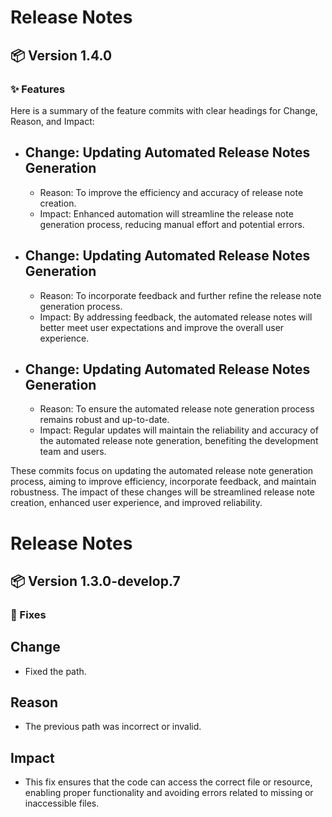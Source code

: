 # Release Notes

## 📦 Version 1.4.0

### ✨ Features

Here is a summary of the feature commits with clear headings for Change, Reason, and Impact: 

- ## Change: Updating Automated Release Notes Generation
    - Reason: To improve the efficiency and accuracy of release note creation.
    - Impact: Enhanced automation will streamline the release note generation process, reducing manual effort and potential errors.

- ## Change: Updating Automated Release Notes Generation
    - Reason: To incorporate feedback and further refine the release note generation process.
    - Impact: By addressing feedback, the automated release notes will better meet user expectations and improve the overall user experience.

- ## Change: Updating Automated Release Notes Generation
    - Reason: To ensure the automated release note generation process remains robust and up-to-date.
    - Impact: Regular updates will maintain the reliability and accuracy of the automated release note generation, benefiting the development team and users.

These commits focus on updating the automated release note generation process, aiming to improve efficiency, incorporate feedback, and maintain robustness. The impact of these changes will be streamlined release note creation, enhanced user experience, and improved reliability.

# Release Notes

## 📦 Version 1.3.0-develop.7

### 🐛 Fixes

## Change
- Fixed the path.

## Reason
- The previous path was incorrect or invalid.

## Impact
- This fix ensures that the code can access the correct file or resource, enabling proper functionality and avoiding errors related to missing or inaccessible files.
